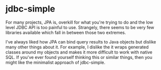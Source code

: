 # jdbc-simple

For many projects, JPA is, overkill for what you're trying to do and the low level JDBC API is too painful to use. Strangely, there seems to be very few libraries available which fall in between those two extremes.

I've always liked how JPA can bind query results to Java objects but dislike many other things about it. For example, I dislike the it wraps generated classes around my objects and makes it more difficult to work with native SQL. If you've ever found yourself thinking this or similar things, then you might like the minimalist approach of jdbc-simple. 

